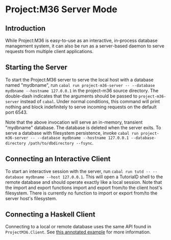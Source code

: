 # Project:M36 Server Mode

## Introduction

While Project:M36 is easy-to-use as an interactive, in-process database management system, it can also be run as a server-based daemon to serve requests from multiple client applications.

## Starting the Server

To start the Project:M36 server to serve the local host with a database named "mydbname", run ```cabal run project-m36-server -- --database mydbname --hostname 127.0.0.1``` in the project-m36 source directory. The double-dash indicates that the arguments should be passed to ```project-m36-server``` instead of ```cabal```. Under normal conditions, this command will print nothing and block indefinitely to serve incoming requests on the default port 6543.

Note that the above invocation will serve an in-memory, transient "mydbname" database. The database is deleted when the server exits. To serve a database with filesystem persistence, invoke ```cabal run project-m36-server -- --database mydbname --hostname 127.0.0.1 --database-directory /path/to/dbdirectory --fsync```. 

## Connecting an Interactive Client

To start an interactive session with the server, run ```cabal run tutd -- --database mydbname --host 127.0.0.1```. This will open a TutorialD shell to the remote database and should operate exactly like a local session. Note that the import and export functions import and export from/to the client host's filesystem. There is currently no function to import or export from/to the server host's filesystem. 

## Connecting a Haskell Client

Connecting to a local or remote database uses the same API found in ```ProjectM36.Client```. See [this annotated example](../examples/SimpleClient.hs) for more information.


